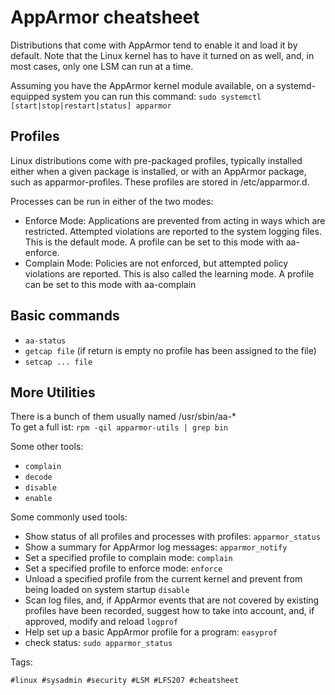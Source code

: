 # AppArmor cheatsheet

Distributions that come with AppArmor tend to enable it and load it by default.
Note that the Linux kernel has to have it turned on as well, and, in most
cases, only one LSM can run at a time.

Assuming you have the AppArmor kernel module available, on a systemd-equipped
system you can run this command: `sudo systemctl [start|stop|restart|status]
apparmor`

## Profiles

Linux distributions come with pre-packaged profiles, typically installed either
when a given package is installed, or with an AppArmor package, such as
apparmor-profiles. These profiles are stored in /etc/apparmor.d.

Processes can be run in either of the two modes:

* Enforce Mode: Applications are prevented from acting in ways which are
  restricted. Attempted violations are reported to the system logging files.
  This is the default mode. A profile can be set to this mode with aa-enforce.
* Complain Mode: Policies are not enforced, but attempted policy violations are
  reported. This is also called the learning mode. A profile can be set to this
  mode with aa-complain

## Basic commands

* `aa-status`
* `getcap file` (if return is empty no profile has been assigned to the file)
* `setcap ... file`

## More Utilities

There is a bunch of them usually named /usr/sbin/aa-*  
To get a full ist: `rpm -qil apparmor-utils | grep bin`

Some other tools:

* `complain`
* `decode`
* `disable`
* `enable`

Some commonly used tools:

* Show status of all profiles and processes with profiles: `apparmor_status`
* Show a summary for AppArmor log messages: `apparmor_notify`
* Set a specified profile to complain mode: `complain`
* Set a specified profile to enforce mode: `enforce`
* Unload a specified profile from the current kernel and prevent from being
  loaded on system startup `disable`
* Scan log files, and, if AppArmor events that are not covered by existing
  profiles have been recorded, suggest how to take into account, and, if
  approved, modify and reload `logprof`
* Help set up a basic AppArmor profile for a program: `easyprof`
* check status: `sudo apparmor_status`

Tags:

    #linux #sysadmin #security #LSM #LFS207 #cheatsheet
